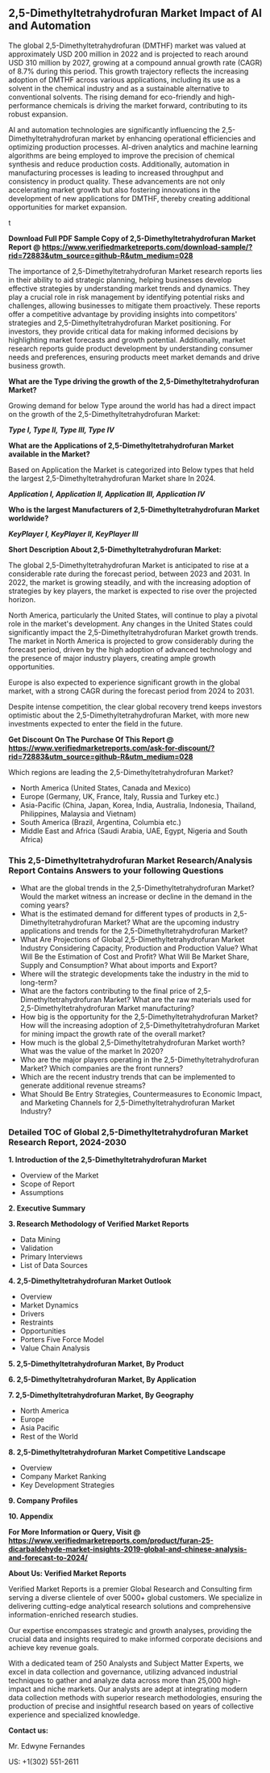 <h2>2,5-Dimethyltetrahydrofuran Market Impact of AI and Automation</h2><p>The global 2,5-Dimethyltetrahydrofuran (DMTHF) market was valued at approximately USD 200 million in 2022 and is projected to reach around USD 310 million by 2027, growing at a compound annual growth rate (CAGR) of 8.7% during this period. This growth trajectory reflects the increasing adoption of DMTHF across various applications, including its use as a solvent in the chemical industry and as a sustainable alternative to conventional solvents. The rising demand for eco-friendly and high-performance chemicals is driving the market forward, contributing to its robust expansion.</p><p>AI and automation technologies are significantly influencing the 2,5-Dimethyltetrahydrofuran market by enhancing operational efficiencies and optimizing production processes. AI-driven analytics and machine learning algorithms are being employed to improve the precision of chemical synthesis and reduce production costs. Additionally, automation in manufacturing processes is leading to increased throughput and consistency in product quality. These advancements are not only accelerating market growth but also fostering innovations in the development of new applications for DMTHF, thereby creating additional opportunities for market expansion.</p>t</p><p id="" class=""><strong>Download Full PDF Sample Copy of 2,5-Dimethyltetrahydrofuran Market Report @ <a href="https://www.verifiedmarketreports.com/download-sample/?rid=72883&utm_source=github-R&utm_medium=028" target="_blank">https://www.verifiedmarketreports.com/download-sample/?rid=72883&utm_source=github-R&utm_medium=028</a></strong></p><p>The importance of&nbsp;2,5-Dimethyltetrahydrofuran Market research reports lies in their ability to aid strategic planning, helping businesses develop effective strategies by understanding market trends and dynamics. They play a crucial role in risk management by identifying potential risks and challenges, allowing businesses to mitigate them proactively. These reports offer a competitive advantage by providing insights into competitors' strategies and 2,5-Dimethyltetrahydrofuran Market positioning. For investors, they provide critical data for making informed decisions by highlighting market forecasts and growth potential. Additionally, market research reports guide product development by understanding consumer needs and preferences, ensuring products meet market demands and drive business growth.</p><p><strong>What are the&nbsp;Type driving the growth of the 2,5-Dimethyltetrahydrofuran Market?</strong></p><p id="" class="">Growing demand for below Type around the world has had a direct impact on the growth of the 2,5-Dimethyltetrahydrofuran Market:</p><em><strong>Type I, Type II, Type III, Type IV</strong></em></p><strong>What are the&nbsp;Applications&nbsp;of 2,5-Dimethyltetrahydrofuran Market available in the Market?</strong></p><p id="" class="">Based on Application the Market is categorized into Below types that held the largest 2,5-Dimethyltetrahydrofuran Market share In 2024.</p><em><strong>Application I, Application II, Application III, Application IV</strong></em></p><strong>Who is the largest Manufacturers of 2,5-Dimethyltetrahydrofuran Market worldwide?</strong></p><p><em><strong>KeyPlayer I, KeyPlayer II, KeyPlayer III</strong></em></p><p id="" class=""><strong>Short Description About 2,5-Dimethyltetrahydrofuran Market:</strong></p><p>The global 2,5-Dimethyltetrahydrofuran Market is anticipated to rise at a considerable rate during the forecast period, between 2023 and 2031. In 2022, the market is growing steadily, and with the increasing adoption of strategies by key players, the market is expected to rise over the projected horizon.</p><p>North America, particularly the United States, will continue to play a pivotal role in the market's development. Any changes in the United States could significantly impact the 2,5-Dimethyltetrahydrofuran Market growth trends. The market in North America is projected to grow considerably during the forecast period, driven by the high adoption of advanced technology and the presence of major industry players, creating ample growth opportunities.</p><p>Europe is also expected to experience significant growth in the global market, with a strong CAGR during the forecast period from 2024 to 2031.</p><p>Despite intense competition, the clear global recovery trend keeps investors optimistic about the 2,5-Dimethyltetrahydrofuran Market, with more new investments expected to enter the field in the future.</p><p id="" class=""><strong>Get Discount On The Purchase Of This Report @ <a href="https://www.verifiedmarketreports.com/ask-for-discount/?rid=72883&utm_source=github-R&utm_medium=028" target="_blank">https://www.verifiedmarketreports.com/ask-for-discount/?rid=72883&utm_source=github-R&utm_medium=028</a></strong></p>Which regions are leading the 2,5-Dimethyltetrahydrofuran Market?</p><ul><li>North America (United States, Canada and Mexico)</li><li>Europe (Germany, UK, France, Italy, Russia and Turkey etc.)</li><li>Asia-Pacific (China, Japan, Korea, India, Australia, Indonesia, Thailand, Philippines, Malaysia and Vietnam)</li><li>South America (Brazil, Argentina, Columbia etc.)</li><li>Middle East and Africa (Saudi Arabia, UAE, Egypt, Nigeria and South Africa)</li></ul><h3 id="" class="">This 2,5-Dimethyltetrahydrofuran Market Research/Analysis Report Contains Answers to your following Questions</h3><ul><li>What are the global trends in the 2,5-Dimethyltetrahydrofuran Market? Would the market witness an increase or decline in the demand in the coming years?</li><li>What is the estimated demand for different types of products in 2,5-Dimethyltetrahydrofuran Market? What are the upcoming industry applications and trends for the 2,5-Dimethyltetrahydrofuran Market?</li><li>What Are Projections of Global 2,5-Dimethyltetrahydrofuran Market Industry Considering Capacity, Production and Production Value? What Will Be the Estimation of Cost and Profit? What Will Be Market Share, Supply and Consumption? What about imports and Export?</li><li>Where will the strategic developments take the industry in the mid to long-term?</li><li>What are the factors contributing to the final price of 2,5-Dimethyltetrahydrofuran Market? What are the raw materials used for 2,5-Dimethyltetrahydrofuran Market manufacturing?</li><li>How big is the opportunity for the 2,5-Dimethyltetrahydrofuran Market? How will the increasing adoption of 2,5-Dimethyltetrahydrofuran Market for mining impact the growth rate of the overall market?</li><li>How much is the global 2,5-Dimethyltetrahydrofuran Market worth? What was the value of the market In 2020?</li><li>Who are the major players operating in the 2,5-Dimethyltetrahydrofuran Market? Which companies are the front runners?</li><li>Which are the recent industry trends that can be implemented to generate additional revenue streams?</li><li>What Should Be Entry Strategies, Countermeasures to Economic Impact, and Marketing Channels for 2,5-Dimethyltetrahydrofuran Market Industry?</li></ul><h3 id="" class="">Detailed TOC of Global 2,5-Dimethyltetrahydrofuran Market Research Report, 2024-2030</h3><p id="" class=""><strong>1. Introduction of the 2,5-Dimethyltetrahydrofuran Market</strong></p><ul><li>Overview of the Market</li><li>Scope of Report</li><li>Assumptions</li></ul><p id="" class=""><strong>2. Executive Summary</strong></p><p id="" class=""><strong>3. Research Methodology of Verified Market Reports</strong></p><ul><li>Data Mining</li><li>Validation</li><li>Primary Interviews</li><li>List of Data Sources</li></ul><p id="" class=""><strong>4. 2,5-Dimethyltetrahydrofuran Market Outlook</strong></p><ul><li>Overview</li><li>Market Dynamics</li><li>Drivers</li><li>Restraints</li><li>Opportunities</li><li>Porters Five Force Model</li><li>Value Chain Analysis</li></ul><p id="" class=""><strong>5. 2,5-Dimethyltetrahydrofuran Market, By Product</strong></p><p id="" class=""><strong>6. 2,5-Dimethyltetrahydrofuran Market, By Application</strong></p><p id="" class=""><strong>7. 2,5-Dimethyltetrahydrofuran Market, By Geography</strong></p><ul><li>North America</li><li>Europe</li><li>Asia Pacific</li><li>Rest of the World</li></ul><p id="" class=""><strong>8. 2,5-Dimethyltetrahydrofuran Market Competitive Landscape</strong></p><ul><li>Overview</li><li>Company Market Ranking</li><li>Key Development Strategies</li></ul><p id="" class=""><strong>9. Company Profiles</strong></p><p id="" class=""><strong>10. Appendix</strong></p><p id="" class=""><strong>For More Information or Query, Visit @ <a href="https://www.verifiedmarketreports.com/product/furan-25-dicarbaldehyde-market-insights-2019-global-and-chinese-analysis-and-forecast-to-2024/" target="_blank">https://www.verifiedmarketreports.com/product/furan-25-dicarbaldehyde-market-insights-2019-global-and-chinese-analysis-and-forecast-to-2024/</a></strong></p><p id="" class=""><strong>About Us: Verified Market Reports</strong></p><p id="" class="">Verified Market Reports is a premier Global Research and Consulting firm serving a diverse clientele of over 5000+ global customers. We specialize in delivering cutting-edge analytical research solutions and comprehensive information-enriched research studies.</p><p id="" class="">Our expertise encompasses strategic and growth analyses, providing the crucial data and insights required to make informed corporate decisions and achieve key revenue goals.</p><p id="" class="">With a dedicated team of 250 Analysts and Subject Matter Experts, we excel in data collection and governance, utilizing advanced industrial techniques to gather and analyze data across more than 25,000 high-impact and niche markets. Our analysts are adept at integrating modern data collection methods with superior research methodologies, ensuring the production of precise and insightful research based on years of collective experience and specialized knowledge.</p><p id="" class=""><strong>Contact us:</strong></p><p id="" class="">Mr. Edwyne Fernandes</p><p id="" class="">US: +1(302) 551-2611</p>